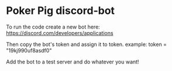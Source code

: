 # Poker Pig discord-bot

To run the code create a new bot here:
https://discord.com/developers/applications

Then copy the bot's token and assign it to token.
example: token = "19kj990uf8asdf0"

Add the bot to a test server and do whatever you want!
